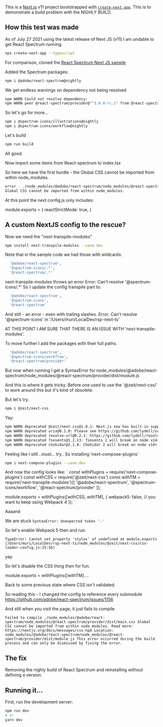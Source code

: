 This is a [Next.js](https://nextjs.org/) v11 project bootstrapped with [`create-next-app`](https://github.com/vercel/next.js/tree/canary/packages/create-next-app). This is to demonstrate a build problem with the NIGHLY BUILD.


## How this test was made

As of July 27 2021 using the latest release of Next JS (v11) I am undable to get React Spectrum running.


```bash
npx create-next-app --typescript
```


For comparison, cloned the [React Spectrum Next JS sample](https://github.com/devongovett/rsp-next.git)

Added the Spectrum packages:

```bash
npm i @adobe/react-spectrum@nightly
```

We get endless warnings on dependency not being resolved
```bash
npm WARN Could not resolve dependency:
npm WARN peer @react-spectrum/provider@"^3.0.0-rc.1" from @react-spectrum/view@3.0.0-nightly.1157
```

So let's go for more…

```bash
npm i @spectrum-icons/illustrations@nightly
npm i @spectrum-icons/workflow@nightly 
```

Let's build
```bash
npm run build
```

All good.


Now import some items from React-spectrum to index.tsx


So here we have the first hurdle - the Global CSS cannot be imported from within node_modules.
```bash
error - ./node_modules/@adobe/react-spectrum/node_modules/@react-spectrum/provider/dist/main.css
Global CSS cannot be imported from within node_modules.
```

At this point the next.config.js only includes:

module.exports = {
  reactStrictMode: true,
}



## A custom NextJS config to the rescue?

Now we need the "next-transpile-modules"
```bash
npm install next-transpile-modules --save-dev
```

Note that in the sample code we had those with wildcards. 
```bash
  '@adobe/react-spectrum',
  '@spectrum-icons/.*',
  '@react-spectrum/.*'
```

next-transpile-modules throws an error
Error: Can't resolve '@spectrum-icons/.*'
So I update the config transpile part to:

```bash
  '@adobe/react-spectrum',
  '@spectrum-icons',
  '@react-spectrum'
```
And still - an error - even with trailing slashes.
Error: Can't resolve '@spectrum-icons' in '/Users/muri/LocalDev/rsp-next-ts'

AT THIS POINT I AM SURE THAT THERE IS AN ISSUE WITH 'next-transpile-modules'.

To move further I add the packages with their full paths.

```bash
  '@adobe/react-spectrum',
  '@spectrum-icons/workflow',
  '@react-spectrum/provider'
```

But now when running I get a SyntaxError for
node_modules/@adobe/react-spectrum/node_modules/@react-spectrum/provider/dist/module.js

And this is where it gets tricky.
Before one used to use the '@zeit/next-css/' to work around this but it's kind of obsolete.

But let's try.
```bash
npm i @zeit/next-css
```

Yay:
```bash
npm WARN deprecated @zeit/next-css@1.0.1: Next.js now has built-in support for CSS: https://nextjs.org/docs/basic-features/built-in-css-support. The built-in support solves many bugs and painpoints that the next-css plugin had.
npm WARN deprecated urix@0.1.0: Please see https://github.com/lydell/urix#deprecated
npm WARN deprecated resolve-url@0.2.1: https://github.com/lydell/resolve-url#deprecated
npm WARN deprecated fsevents@1.2.13: fsevents 1 will break on node v14+ and could be using insecure binaries. Upgrade to fsevents 2.
npm WARN deprecated chokidar@2.1.8: Chokidar 2 will break on node v14+. Upgrade to chokidar 3 with 15x less dependencies.
```
Feeling like I still ..must... try..
So installing 'next-compose-plugins'
```bash
npm i next-compose-plugins --save-dev
```

And now the config looks like:
`
const withPlugins = require('next-compose-plugins')
const withCSS = require('@zeit/next-css')
const withTM = require('next-transpile-modules')([
  '@adobe/react-spectrum',
  '@spectrum-icons/workflow',
  '@react-spectrum/provider'
]);

module.exports = withPlugins([withCSS, withTM], {
  webpack5: false, // you want to keep using Webpack 4
});
`

Aaaand

We are stuck
`
SyntaxError: Unexpected token '.'
`

So let's enable Webpack 5 then and run.

`
TypeError: Cannot set property 'styles' of undefined
    at module.exports (/Users/muri/LocalDev/rsp-next-ts/node_modules/@zeit/next-css/css-loader-config.js:25:56)
`

yay.


So let's disable the CSS thing then for fun.

module.exports = withPlugins([withTM]....


Back to some previous state where CSS isn't validated.


So reading this - I changed the config to reference every submodule
https://github.com/adobe/react-spectrum/issues/1156


And still when you visit the page, it just fails to compile

`
Failed to compile
./node_modules/@adobe/react-spectrum/node_modules/@react-spectrum/provider/dist/main.css
Global CSS cannot be imported from within node_modules.
Read more: https://nextjs.org/docs/messages/css-npm
Location: node_modules/@adobe/react-spectrum/node_modules/@react-spectrum/provider/dist/module.js
This error occurred during the build process and can only be dismissed by fixing the error.
`

## The fix

Removing the nighly build of React Spectrum and reinstalling without defining a version.


## Running it...

First, run the development server:

```bash
npm run dev
# or
yarn dev
```

